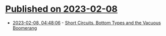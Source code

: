 # [Published on 2023-02-08](index.md)

* [2023-02-08, 04:48:06](https://lobste.rs/s/4k1njp/short_circuits_bottom_types_vacuous) - [Short Circuits, Bottom Types and the Vacuous Boomerang](https://betterprogramming.pub/short-circuits-bottom-types-and-the-vacuous-boomerang-2114bca82b3f?gi=54e57f48d8cb)
